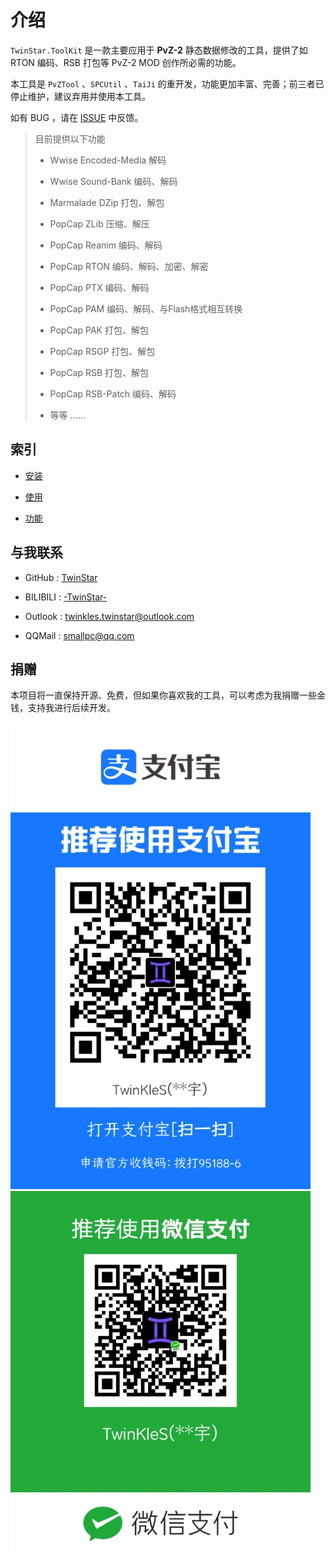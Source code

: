 # 介绍

`TwinStar.ToolKit` 是一款主要应用于 **PvZ-2** 静态数据修改的工具，提供了如 RTON 编码、RSB 打包等 PvZ-2 MOD 创作所必需的功能。

本工具是 `PvZTool` 、`SPCUtil` 、`TaiJi` 的重开发，功能更加丰富、完善；前三者已停止维护，建议弃用并使用本工具。

如有 BUG ，请在 [ISSUE](https://github.com/twinkles-twinstar/TwinStar.ToolKit/issues) 中反馈。

> 目前提供以下功能
> 
> * Wwise Encoded-Media 解码
> 
> * Wwise Sound-Bank 编码、解码
> 
> * Marmalade DZip 打包、解包
> 
> * PopCap ZLib 压缩、解压
> 
> * PopCap Reanim 编码、解码
> 
> * PopCap RTON 编码、解码、加密、解密
> 
> * PopCap PTX 编码、解码
> 
> * PopCap PAM 编码、解码、与Flash格式相互转换
> 
> * PopCap PAK 打包、解包
> 
> * PopCap RSGP 打包、解包
> 
> * PopCap RSB 打包、解包
> 
> * PopCap RSB-Patch 编码、解码
> 
> * 等等 ......

## 索引

- [安装](./installation.md)

- [使用](./usage.md)

- [功能](./method.md)

## 与我联系

* GitHub : [TwinStar](https://github.com/twinkles-twinstar/)

* BILIBILI : [-TwinStar-](https://space.bilibili.com/12258540)

* Outlook : twinkles.twinstar@outlook.com

* QQMail : smallpc@qq.com

## 捐赠

本项目将一直保持开源、免费，但如果你喜欢我的工具，可以考虑为我捐赠一些金钱，支持我进行后续开发。

![支付宝](../image/donate/alipay.jpg "支付宝")
![微信](../image/donate/wechat.jpg "微信")

